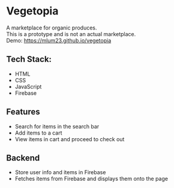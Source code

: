 # Vegetopia  

A marketplace for organic produces.  
This is a prototype and is not an actual marketplace.  
Demo: https://mlum23.github.io/vegetopia
  
  
## Tech Stack:  
* HTML
* CSS
* JavaScript
* Firebase  
  
## Features
* Search for items in the search bar
* Add items to a cart
* View items in cart and proceed to check out
  
## Backend
* Store user info and items in Firebase
* Fetches items from Firebase and displays them onto the page
